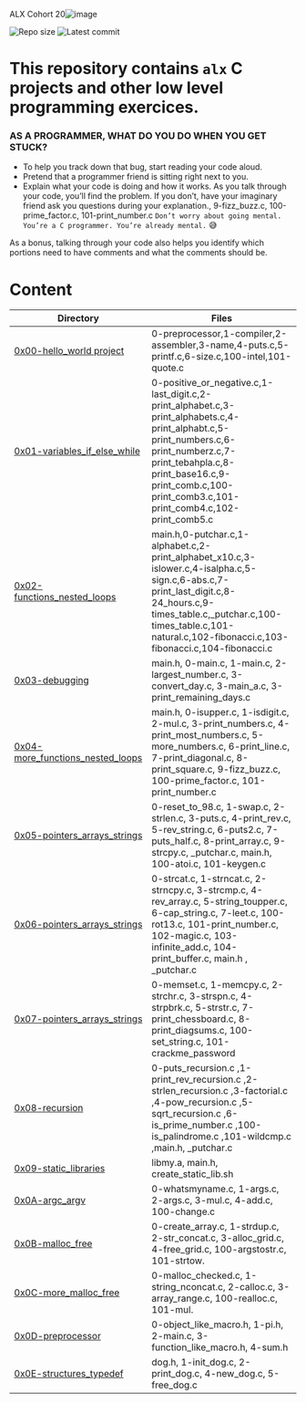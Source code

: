 ALX Cohort 20![image](https://user-images.githubusercontent.com/105258746/189962379-f8aca8d6-0a1b-4367-8360-af2dd481734e.png)

![Repo size](https://img.shields.io/github/repo-size/lordwill1/alx-low_level_programming)
![Latest commit](https://img.shields.io/github/last-commit/lordwill1/alx-low_level_programming/master?style=round-square)

# This repository contains `alx` C projects and other low level programming exercices.

### AS A PROGRAMMER, WHAT DO YOU DO WHEN YOU GET STUCK?
- To help you track down that bug, start reading your code aloud. 
- Pretend that a programmer friend is sitting right next to you. 
- Explain what your code is doing and how it works. As you talk through your code, you’ll find the problem. If you don’t, have your imaginary friend ask you questions during your explanation., 9-fizz_buzz.c, 100-prime_factor.c, 101-print_number.c
`Don’t worry about going mental. You’re a C programmer. You’re already mental.` 😅


As a bonus, talking through your code also helps you identify which portions need to have comments and what the comments should be.


# Content
Directory | Files
--------- | -----
[0x00-hello_world project](https://github.com/sirbor/alx-low_level_programming/tree/master/0x00-hello_world) | 0-preprocessor,1-compiler,2-assembler,3-name,4-puts.c,5-printf.c,6-size.c,100-intel,101-quote.c
[0x01-variables_if_else_while](https://github.com/Sirbor/alx-low_level_programming/tree/master/0x01-variables_if_else_while) | 0-positive_or_negative.c,1-last_digit.c,2-print_alphabet.c,3-print_alphabets.c,4-print_alphabt.c,5-print_numbers.c,6-print_numberz.c,7-print_tebahpla.c,8-print_base16.c,9-print_comb.c,100-print_comb3.c,101-print_comb4.c,102-print_comb5.c
[0x02-functions_nested_loops](https://github.com/Sirbor/alx-low_level_programming/tree/master/0x02-functions_nested_loops) | main.h,0-putchar.c,1-alphabet.c,2-print_alphabet_x10.c,3-islower.c,4-isalpha.c,5-sign.c,6-abs.c,7-print_last_digit.c,8-24_hours.c,9-times_table.c,_putchar.c,100-times_table.c,101-natural.c,102-fibonacci.c,103-fibonacci.c,104-fibonacci.c
[0x03-debugging](https://github.com/Sirbor/alx-low_level_programming/tree/master/0x03-debugging) | main.h, 0-main.c, 1-main.c, 2-largest_number.c, 3-convert_day.c, 3-main_a.c, 3-print_remaining_days.c
[0x04-more_functions_nested_loops](https://github.com/Sirbor/alx-low_level_programming/tree/master/0x04-more_functions_nested_loops) | main.h, 0-isupper.c, 1-isdigit.c, 2-mul.c, 3-print_numbers.c, 4-print_most_numbers.c, 5-more_numbers.c, 6-print_line.c, 7-print_diagonal.c, 8-print_square.c, 9-fizz_buzz.c, 100-prime_factor.c, 101-print_number.c
[0x05-pointers_arrays_strings](https://github.com/Sirbor/alx-low_level_programming/tree/master/0x05-pointers_arrays_strings) | 0-reset_to_98.c, 1-swap.c, 2-strlen.c, 3-puts.c, 4-print_rev.c, 5-rev_string.c, 6-puts2.c, 7-puts_half.c, 8-print_array.c, 9-strcpy.c, _putchar.c, main.h, 100-atoi.c, 101-keygen.c
[0x06-pointers_arrays_strings](https://github.com/Sirbor/alx-low_level_programming/tree/master/0x06-pointers_arrays_strings) | 0-strcat.c, 1-strncat.c, 2-strncpy.c, 3-strcmp.c, 4-rev_array.c, 5-string_toupper.c, 6-cap_string.c, 7-leet.c, 100-rot13.c, 101-print_number.c, 102-magic.c, 103-infinite_add.c, 104-print_buffer.c, main.h , _putchar.c 
[0x07-pointers_arrays_strings](https://github.com/Sirbor/alx-low_level_programming/tree/master/0x07-pointers_arrays_strings) | 0-memset.c, 1-memcpy.c, 2-strchr.c, 3-strspn.c, 4-strpbrk.c, 5-strstr.c, 7-print_chessboard.c, 8-print_diagsums.c, 100-set_string.c, 101-crackme_password
[0x08-recursion](https://github.com/Sirbor/alx-low_level_programming/tree/master/0x08-recursion) | 0-puts_recursion.c ,1-print_rev_recursion.c ,2-strlen_recursion.c ,3-factorial.c ,4-pow_recursion.c  ,5-sqrt_recursion.c ,6-is_prime_number.c ,100-is_palindrome.c ,101-wildcmp.c ,main.h,  _putchar.c
[0x09-static_libraries](https://github.com/Sirbor/alx-low_level_programming/tree/master/0x09-static_libraries) | libmy.a, main.h, create_static_lib.sh
[0x0A-argc_argv](https://github.com/Sirbor/alx-low_level_programming/tree/master/0x0A-argc_argv) | 0-whatsmyname.c, 1-args.c, 2-args.c, 3-mul.c, 4-add.c, 100-change.c
[0x0B-malloc_free](https://github.com/Sirbor/alx-low_level_programming/tree/master/0x0B-malloc_free) | 0-create_array.c, 1-strdup.c, 2-str_concat.c, 3-alloc_grid.c, 4-free_grid.c, 100-argstostr.c, 101-strtow.
[0x0C-more_malloc_free](https://github.com/Sirbor/alx-low_level_programming/tree/master/0x0C-more_malloc_free) |0-malloc_checked.c, 1-string_nconcat.c, 2-calloc.c, 3-array_range.c, 100-realloc.c, 101-mul.
[0x0D-preprocessor](https://github.com/Sirbor/alx-low_level_programming/tree/master/0x0D-preprocessor) |0-object_like_macro.h, 1-pi.h, 2-main.c, 3-function_like_macro.h, 4-sum.h
[0x0E-structures_typedef](https://github.com/Sirbor/alx-low_level_programming/tree/master/0x0E-structures_typedef) | dog.h, 1-init_dog.c, 2-print_dog.c, 4-new_dog.c, 5-free_dog.c
